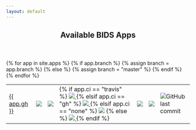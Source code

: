 ```yaml
---
layout: default
---
```


<article class="post-container post-container--single">
  <header class="post-header">
    <h1 class="post-title">Available BIDS Apps</h1>
  </header>

  <table>
    {% for app in site.apps %}
      {% if app.branch %}
        {% assign branch = app.branch %}
      {% else %}
        {% assign branch = "master" %}
      {% endif %}
      <tr>
        <td>
          <a href="https://github.com/{{ app.gh }}">{{ app.gh }}</a>
        </td>
        <td>
          <img
            src="https://img.shields.io/github/v/tag/{{ app.gh | downcase }}?label=version"
          />
        </td>
        <td>
          <a
            href="https://github.com/{{ app.gh }}/issues?q=is%3Aopen+is%3Aissue+label%3Abug"
          >
            <img src="https://img.shields.io/github/issues-raw/{{ app.gh }}" />
          </a>
        </td>
        <td>
          {% if app.ci == "travis" %}
              <a href="https://app.travis-ci.com/{{ app.gh }}">
                <img src="https://app.travis-ci.com/{{ app.gh }}.svg?branch={{ branch }}" />
              </a>
          {% elsif app.ci == "gh" %}
              <a href="https://github.com/{{ app.gh }}/actions/workflows/{{ app.workflow }}.yml/">
                <img src="https://github.com/{{ app.gh }}/actions/workflows/{{ app.workflow }}.yml/badge.svg?branch={{ branch }}" />
              </a>
          {% elsif app.ci == "none" %}
            <img src="https://img.shields.io/badge/CI-unavailable-lightgrey" />
          {% else %}
            <a href="https://circleci.com/gh/{{ app.gh }}/tree/{{ branch }}">
              <img src="https://circleci.com/gh/{{ app.gh }}.svg?style=shield" />
            </a>
          {% endif %}
        </td>
        <td>
          <a href="https://github.com/{{ app.gh }}/pulls">
            <img
              src="https://img.shields.io/github/issues-pr-raw/{{ app.gh }}/bug.svg"
            />
          </a>
        </td>
        <td>
          <a href="https://hub.docker.com/r/{{ app.dh | downcase }}/">
            <img
              src="https://img.shields.io/docker/pulls/{{ app.dh | downcase }}.svg"
            />
          </a>
        </td>
        <td>
            <img  alt="GitHub last commit"
                  src="https://img.shields.io/github/last-commit/{{ app.gh }}?style=plastic">
        </td>
      </tr>
    {% endfor %}
  </table>

</article>
